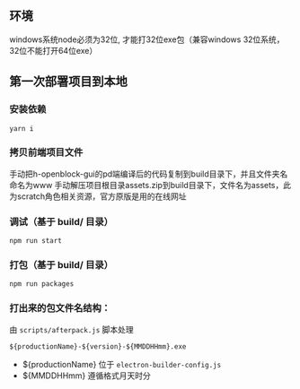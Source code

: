 


## 环境
windows系统node必须为32位, 才能打32位exe包（兼容windows 32位系统，32位不能打开64位exe） 


## 第一次部署项目到本地
### 安装依赖
```
yarn i
```


### 拷贝前端项目文件

手动把h-openblock-gui的pd端编译后的代码复制到build目录下，并且文件夹名命名为www
手动解压项目根目录assets.zip到build目录下，文件名为assets，此为scratch角色相关资源，官方原版是用的在线网址



### 调试（基于 build/ 目录）

```
npm run start
```

### 打包（基于 build/ 目录）

```
npm run packages
```



### 打出来的包文件名结构：

由 `scripts/afterpack.js` 脚本处理

```
${productionName}-${version}-${MMDDHHmm}.exe
```
- ${productionName} 位于 `electron-builder-config.js`
- ${MMDDHHmm} 遵循格式月天时分


